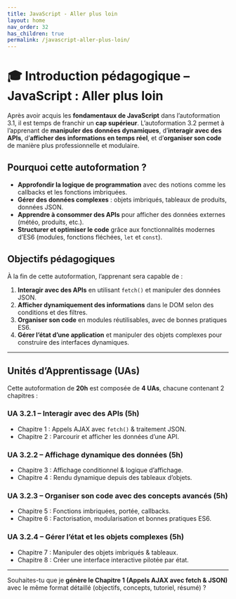 ```yaml
---
title: JavaScript - Aller plus loin
layout: home
nav_order: 32
has_children: true
permalink: /javascript-aller-plus-loin/
---
```


# 🎓 Introduction pédagogique – JavaScript : Aller plus loin

Après avoir acquis les **fondamentaux de JavaScript** dans l’autoformation 3.1, il est temps de franchir un **cap supérieur**. L’autoformation 3.2 permet à l’apprenant de **manipuler des données dynamiques**, d’**interagir avec des APIs**, d’**afficher des informations en temps réel**, et d’**organiser son code** de manière plus professionnelle et modulaire.

## **Pourquoi cette autoformation ?**

* **Approfondir la logique de programmation** avec des notions comme les callbacks et les fonctions imbriquées.
* **Gérer des données complexes** : objets imbriqués, tableaux de produits, données JSON.
* **Apprendre à consommer des APIs** pour afficher des données externes (météo, produits, etc.).
* **Structurer et optimiser le code** grâce aux fonctionnalités modernes d’ES6 (modules, fonctions fléchées, `let` et `const`).

## **Objectifs pédagogiques**

À la fin de cette autoformation, l’apprenant sera capable de :

1. **Interagir avec des APIs** en utilisant `fetch()` et manipuler des données JSON.
2. **Afficher dynamiquement des informations** dans le DOM selon des conditions et des filtres.
3. **Organiser son code** en modules réutilisables, avec de bonnes pratiques ES6.
4. **Gérer l’état d’une application** et manipuler des objets complexes pour construire des interfaces dynamiques.

---

## **Unités d’Apprentissage (UAs)**

Cette autoformation de **20h** est composée de **4 UAs**, chacune contenant 2 chapitres :

### **UA 3.2.1 – Interagir avec des APIs (5h)**

* Chapitre 1 : Appels AJAX avec `fetch()` & traitement JSON.
* Chapitre 2 : Parcourir et afficher les données d’une API.

### **UA 3.2.2 – Affichage dynamique des données (5h)**

* Chapitre 3 : Affichage conditionnel & logique d’affichage.
* Chapitre 4 : Rendu dynamique depuis des tableaux d’objets.

### **UA 3.2.3 – Organiser son code avec des concepts avancés (5h)**

* Chapitre 5 : Fonctions imbriquées, portée, callbacks.
* Chapitre 6 : Factorisation, modularisation et bonnes pratiques ES6.

### **UA 3.2.4 – Gérer l’état et les objets complexes (5h)**

* Chapitre 7 : Manipuler des objets imbriqués & tableaux.
* Chapitre 8 : Créer une interface interactive pilotée par état.

---

Souhaites-tu que je **génère le Chapitre 1 (Appels AJAX avec fetch & JSON)** avec le même format détaillé (objectifs, concepts, tutoriel, résumé) ?
